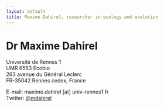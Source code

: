 ```yaml
---
layout: default
title: Maxime Dahirel, researcher in ecology and evolution
---
```


# Dr Maxime Dahirel
Université de Rennes 1\
UMR 6553 Ecobio\
263 avenue du Général Leclerc\
FR-35042 Rennes cedex, France


E-mail: maxime.dahirel \[at\] univ-rennes1.fr\
Twitter: [@mdahirel](href="http://twitter.com/mdahirel")
